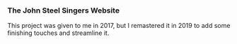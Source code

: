 ### The John Steel Singers Website

This project was given to me in 2017, but I remastered it in 2019 to add some finishing touches and streamline it.
